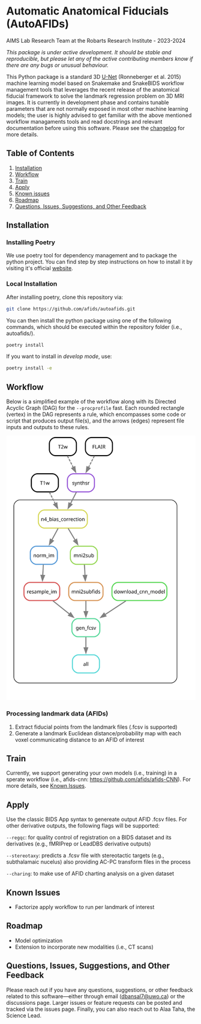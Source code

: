 # Automatic Anatomical Fiducials (AutoAFIDs)
AIMS Lab Research Team at the Robarts Research Institute - 2023-2024

*This package is under active development. It should be stable and reproducible, but please let any of the active contributing members know if there are any bugs or unusual behaviour.*

This Python package is a standard 3D [U-Net](https://arxiv.org/abs/1505.04597) (Ronneberger et al. 2015) machine learning model based on Snakemake and SnakeBIDS workflow management tools that leverages the recent release of the anatomical fiducial framework to solve the landmark regression problem on 3D MRI images. It is currently in development phase and contains tunable parameters that are not normally exposed in most other machine learning models; the user is highly advised to get familiar with the above mentioned workflow managaments tools and read docstrings and relevant documentation before using this software. Please see the [changelog](CHANGELOG.md) for more details. 

## Table of Contents
1. [Installation](#installation)
2. [Workflow](#workflow)
2. [Train](#train)
3. [Apply](#apply)
4. [Known issues](#known-issues)
5. [Roadmap](#roadmap)
6. [Questions, Issues, Suggestions, and Other Feedback](#questions--issues)

## Installation 

### Installing Poetry
We use poetry tool for dependency management and to package the python project. You can find step by step instructions on how to install it by visiting it's official [website](https://python-poetry.org/docs/).

### Local Installation

After installing poetry, clone this repository via:

```bash
git clone https://github.com/afids/autoafids.git
```

You can then install the python package using one of the following commands, which should be executed within the repository folder (i.e., autoafids/).

```bash
poetry install
```
If you want to install in _develop mode_, use:

```bash
poetry install -e
```

## Workflow
Below is a simplified example of the workflow along with its Directed Acyclic Graph (DAG) for the `--procprofile` fast. Each rounded rectangle (vertex) in the DAG represents a rule, which encompasses some code or script that produces output file(s), and the arrows (edges) represent file inputs and outputs to these rules. 

<img src="docs/dag.svg" alt="Workflow DAG" width="600">

### Processing landmark data (AFIDs)
1. Extract fiducial points from the landmark files (.fcsv is supported)
2. Generate a landmark Euclidean distance/probability map with each voxel communicating distance to an AFID of interest

## Train
Currently, we support generating your own models (i.e., training) in a sperate workflow (i.e., afids-cnn: https://github.com/afids/afids-CNN). For more details, see [Known Issues](#known-issues).


## Apply
Use the classic BIDS App syntax to genereate output AFID .fcsv files. For other derivative outputs, the following flags will be supported: 

`--regqc`: for quality control of registration on a BIDS dataset and its derivatives (e.g., fMRIPrep or LeadDBS derivative outputs) 

`--stereotaxy`: predicts a .fcsv file with stereotactic targets (e.g., subthalamaic nucelus) also providing AC-PC transform files in the process 

`--charing`: to make use of AFID charting analysis on a given dataset 
  
## Known Issues
- Factorize apply workflow to run per landmark of interest

## Roadmap

- Model optimization
- Extension to incorporate new modalities (i.e., CT scans)

## Questions, Issues, Suggestions, and Other Feedback
Please reach out if you have any questions, suggestions, or other feedback related to this software—either through email (dbansal7@uwo.ca) or the discussions page. Larger issues or feature requests can be posted and tracked via the issues page. Finally, you can also reach out to Alaa Taha, the Science Lead.
